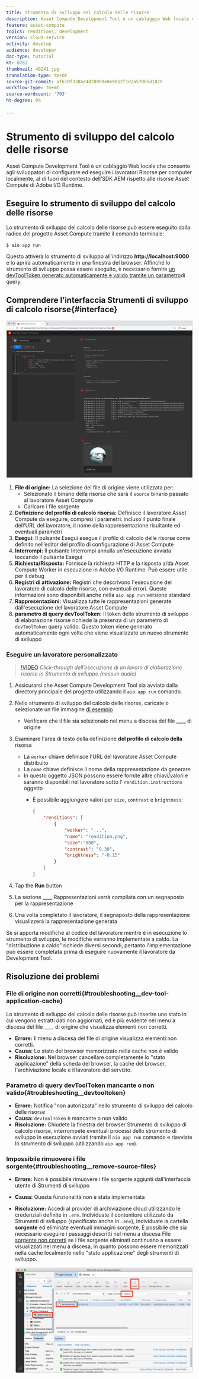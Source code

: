 ```yaml
---
title: Strumento di sviluppo del calcolo delle risorse
description: Asset Compute Development Tool è un cablaggio Web locale che consente agli sviluppatori di configurare ed eseguire i lavoratori Risorse per computer localmente, al di fuori del contesto dell’SDK AEM rispetto alle risorse Asset Compute di Adobe I/O Runtime.
feature: asset-compute
topics: renditions, development
version: cloud-service
activity: develop
audience: developer
doc-type: tutorial
kt: 6283
thumbnail: 40241.jpg
translation-type: tm+mt
source-git-commit: af610f338be4878999e0e9812f1d2a57065d1829
workflow-type: tm+mt
source-wordcount: '703'
ht-degree: 0%

---
```



# Strumento di sviluppo del calcolo delle risorse

Asset Compute Development Tool è un cablaggio Web locale che consente agli sviluppatori di configurare ed eseguire i lavoratori Risorse per computer localmente, al di fuori del contesto dell’SDK AEM rispetto alle risorse Asset Compute di Adobe I/O Runtime.

## Eseguire lo strumento di sviluppo del calcolo delle risorse

Lo strumento di sviluppo del calcolo delle risorse può essere eseguito dalla radice del progetto Asset Compute tramite il comando terminale:

```
$ aio app run
```

Questo attiverà lo strumento di sviluppo all&#39;indirizzo __http://localhost:9000__ e lo aprirà automaticamente in una finestra del browser. Affinché lo strumento di sviluppo possa essere eseguito, è necessario fornire [un devToolToken generato automaticamente e valido tramite un parametro](#troubleshooting__devtooltoken)di query.

## Comprendere l’interfaccia Strumenti di sviluppo di calcolo risorse{#interface}

![Strumento di sviluppo del calcolo delle risorse](./assets/development-tool/asset-compute-dev-tool.png)

1. __File di origine:__ La selezione del file di origine viene utilizzata per:
   + Selezionato il binario della risorsa che sarà il `source` binario passato al lavoratore Asset Compute
   + Caricare i file sorgente
1. __Definizione del profilo di calcolo risorsa:__ Definisce il lavoratore Asset Compute da eseguire, compresi i parametri: incluso il punto finale dell&#39;URL del lavoratore, il nome della rappresentazione risultante ed eventuali parametri
1. __Esegui:__ Il pulsante Esegui esegue il profilo di calcolo delle risorse come definito nell’editor del profilo di configurazione di Asset Compute
1. __Interrompi:__ Il pulsante Interrompi annulla un&#39;esecuzione avviata toccando il pulsante Esegui
1. __Richiesta/Risposta:__ Fornisce la richiesta HTTP e la risposta a/da Asset Compute Worker in esecuzione in Adobe I/O Runtime. Può essere utile per il debug
1. __Registri di attivazione:__ Registri che descrivono l&#39;esecuzione del lavoratore di calcolo delle risorse, con eventuali errori. Queste informazioni sono disponibili anche nella `aio app run` versione standard
1. __Rappresentazioni:__ Visualizza tutte le rappresentazioni generate dall&#39;esecuzione del lavoratore Asset Compute
1. __parametro di query devToolToken:__ Il token dello strumento di sviluppo di elaborazione risorse richiede la presenza di un parametro di `devToolToken` query valido. Questo token viene generato automaticamente ogni volta che viene visualizzato un nuovo strumento di sviluppo

### Eseguire un lavoratore personalizzato

>[!VIDEO](https://video.tv.adobe.com/v/40241?quality=12&learn=on)
_Click-through dell’esecuzione di un lavoro di elaborazione risorse in Strumento di sviluppo (nessun audio)_

1. Assicurarsi che Asset Compute Development Tool sia avviato dalla directory principale del progetto utilizzando il `aio app run` comando.
1. Nello strumento di sviluppo del calcolo delle risorse, caricate o selezionate un file immagine [di esempio](../assets/samples/sample-file.jpg)
   + Verificare che il file sia selezionato nel menu a discesa del file ____ di origine
1. Esaminare l&#39;area di testo della definizione __del profilo di calcolo della__ risorsa
   + La `worker` chiave definisce l&#39;URL del lavoratore Asset Compute distribuito
   + La `name` chiave definisce il nome della rappresentazione da generare
   + In questo oggetto JSON possono essere fornite altre chiavi/valori e saranno disponibili nel lavoratore sotto l&#39; `rendition.instructions` oggetto
      + È possibile aggiungere valori per `size`, `contrast` e `brightness`:

         ```json
         {
             "renditions": [
                 {
                     "worker": "...",
                     "name": "rendition.png",
                     "size":"800",
                     "contrast": "0.30",
                     "brightness": "-0.15"
                 }
             ]
         }
         ```

1. Tap the __Run__ button
1. La sezione ____ Rappresentazioni verrà compilata con un segnaposto per la rappresentazione
1. Una volta completato il lavoratore, il segnaposto della rappresentazione visualizzerà la rappresentazione generata

Se si apporta modifiche al codice del lavoratore mentre è in esecuzione lo strumento di sviluppo, le modifiche verranno implementate a caldo. La &quot;distribuzione a caldo&quot; richiede diversi secondi, pertanto l&#39;implementazione può essere completata prima di eseguire nuovamente il lavoratore da Development Tool.

## Risoluzione dei problemi

### File di origine non corretti{#troubleshooting__dev-tool-application-cache}

Lo strumento di sviluppo del calcolo delle risorse può inserire uno stato in cui vengono estratti dati non aggiornati, ed è più evidente nel menu a discesa del file ____ di origine che visualizza elementi non corretti.

+ __Errore:__ Il menu a discesa del file di origine visualizza elementi non corretti.
+ __Causa:__ Lo stato del browser memorizzato nella cache non è valido
+ __Risoluzione:__ Nel browser cancellare completamente lo &quot;stato applicazione&quot; della scheda del browser, la cache del browser, l&#39;archiviazione locale e il lavoratore del servizio.

### Parametro di query devToolToken mancante o non valido{#troubleshooting__devtooltoken}

+ __Errore:__ Notifica &quot;non autorizzata&quot; nello strumento di sviluppo del calcolo delle risorse
+ __Causa:__ `devToolToken` è mancante o non valido
+ __Risoluzione:__ Chiudete la finestra del browser Strumento di sviluppo di calcolo risorse, interrompete eventuali processi dello strumento di sviluppo in esecuzione avviati tramite il `aio app run` comando e riavviate lo strumento di sviluppo (utilizzando `aio app run`).

### Impossibile rimuovere i file sorgente{#troubleshooting__remove-source-files}

+ __Errore:__ Non è possibile rimuovere i file sorgente aggiunti dall&#39;interfaccia utente di Strumenti di sviluppo
+ __Causa:__ Questa funzionalità non è stata implementata
+ __Risoluzione:__ Accedi al provider di archiviazione cloud utilizzando le credenziali definite in `.env`. Individuate il contenitore utilizzato da Strumenti di sviluppo (specificato anche in `.env`), individuate la cartella __sorgente__ ed eliminate eventuali immagini sorgente. È possibile che sia necessario eseguire i passaggi descritti nel menu a discesa File [sorgente non corretti](#troubleshooting__dev-tool-application-cache) se i file sorgente eliminati continuano a essere visualizzati nel menu a discesa, in quanto possono essere memorizzati nella cache localmente nello &quot;stato applicazione&quot; degli strumenti di sviluppo.

   ![Archiviazione BLOB di Microsoft Azure](./assets/development-tool/troubleshooting__remove-source-files.png)
